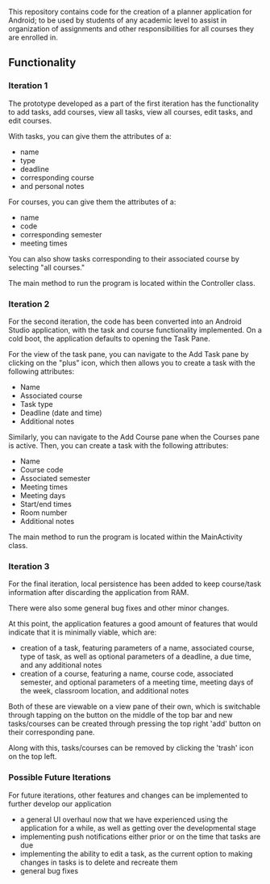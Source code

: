 

This repository contains code for the creation of a planner application for Android; to be used by students of any academic level to assist in organization of assignments and other responsibilities for all courses they are enrolled in.

## Functionality

### Iteration 1

The prototype developed as a part of the first iteration has the functionality to add tasks, add courses, view all tasks, view all courses, edit tasks, and edit courses.  

With tasks, you can give them the attributes of a:
* name
* type
* deadline
* corresponding course
* and personal notes

For courses, you can give them the attributes of a:
* name
* code
* corresponding semester
* meeting times

You can also show tasks corresponding to their associated course by selecting "all courses."

The main method to run the program is located within the Controller class.

### Iteration 2

For the second iteration, the code has been converted into an Android Studio application, with the task and course functionality implemented. On a cold boot, the application defaults to opening the Task Pane.

For the view of the task pane, you can navigate to the Add Task pane by clicking on the "plus" icon, which then allows you to create a task with the following attributes:
* Name
* Associated course
* Task type
* Deadline (date and time)
* Additional notes

Similarly, you can navigate to the Add Course pane when the Courses pane is active. Then, you can create a task with the following attributes:
* Name
* Course code
* Associated semester
* Meeting times
* Meeting days
* Start/end times
* Room number
* Additional notes

The main method to run the program is located within the MainActivity class.

### Iteration 3
For the final iteration, local persistence has been added to keep course/task information after discarding the application from RAM.

There were also some general bug fixes and other minor changes.

At this point, the application features a good amount of features that would indicate that it is minimally viable, which are:
* creation of a task, featuring parameters of a name, associated course, type of task, as well as optional parameters of a deadline, a due time, and any additional notes
* creation of a course, featuring a name, course code, associated semester, and optional parameters of a meeting time, meeting days of the week, classroom location, and additional notes

Both of these are viewable on a view pane of their own, which is switchable through tapping on the button on the middle of the top bar and new tasks/courses can be created through pressing the top right 'add' button on their corresponding pane.

Along with this, tasks/courses can be removed by clicking the 'trash' icon on the top left.
  
### Possible Future Iterations

For future iterations, other features and changes can be implemented to further develop our application
* a general UI overhaul now that we have experienced using the application for a while, as well as getting over the developmental stage
* implementing push notifications either prior or on the time that tasks are due
* implementing the ability to edit a task, as the current option to making changes in tasks is to delete and recreate them
* general bug fixes


